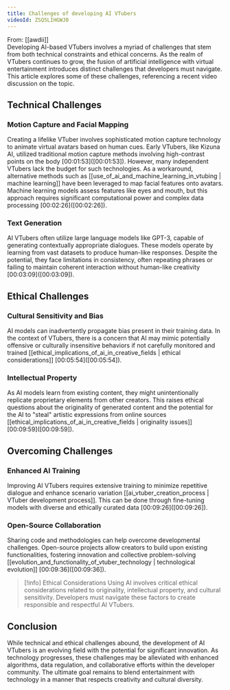 ```yaml
---
title: Challenges of developing AI VTubers
videoId: ZSQ5LIHGWJ0
---
```


From: [[awdii]] <br/> 
Developing AI-based VTubers involves a myriad of challenges that stem from both technical constraints and ethical concerns. As the realm of VTubers continues to grow, the fusion of artificial intelligence with virtual entertainment introduces distinct challenges that developers must navigate. This article explores some of these challenges, referencing a recent video discussion on the topic.

## Technical Challenges

### Motion Capture and Facial Mapping

Creating a lifelike VTuber involves sophisticated motion capture technology to animate virtual avatars based on human cues. Early VTubers, like Kizuna AI, utilized traditional motion capture methods involving high-contrast points on the body [00:01:53](<a class="yt-timestamp" data-t="00:01:53">[00:01:53]</a>). However, many independent VTubers lack the budget for such technologies. As a workaround, alternative methods such as [[use_of_ai_and_machine_learning_in_vtubing | machine learning]] have been leveraged to map facial features onto avatars. Machine learning models assess features like eyes and mouth, but this approach requires significant computational power and complex data processing [00:02:26](<a class="yt-timestamp" data-t="00:02:26">[00:02:26]</a>).

### Text Generation

AI VTubers often utilize large language models like GPT-3, capable of generating contextually appropriate dialogues. These models operate by learning from vast datasets to produce human-like responses. Despite the potential, they face limitations in consistency, often repeating phrases or failing to maintain coherent interaction without human-like creativity [00:03:09](<a class="yt-timestamp" data-t="00:03:09">[00:03:09]</a>).

## Ethical Challenges

### Cultural Sensitivity and Bias

AI models can inadvertently propagate bias present in their training data. In the context of VTubers, there is a concern that AI may mimic potentially offensive or culturally insensitive behaviors if not carefully monitored and trained [[ethical_implications_of_ai_in_creative_fields | ethical considerations]] [00:05:54](<a class="yt-timestamp" data-t="00:05:54">[00:05:54]</a>).

### Intellectual Property

As AI models learn from existing content, they might unintentionally replicate proprietary elements from other creators. This raises ethical questions about the originality of generated content and the potential for the AI to "steal" artistic expressions from online sources [[ethical_implications_of_ai_in_creative_fields | originality issues]] [00:09:59](<a class="yt-timestamp" data-t="00:09:59">[00:09:59]</a>).

## Overcoming Challenges

### Enhanced AI Training

Improving AI VTubers requires extensive training to minimize repetitive dialogue and enhance scenario variation [[ai_vtuber_creation_process | VTuber development process]]. This can be done through fine-tuning models with diverse and ethically curated data [00:09:26](<a class="yt-timestamp" data-t="00:09:26">[00:09:26]</a>).

### Open-Source Collaboration

Sharing code and methodologies can help overcome developmental challenges. Open-source projects allow creators to build upon existing functionalities, fostering innovation and collective problem-solving [[evolution_and_functionality_of_vtuber_technology | technological evolution]] [00:09:36](<a class="yt-timestamp" data-t="00:09:36">[00:09:36]</a>).

> [!info] Ethical Considerations
> Using AI involves critical ethical considerations related to originality, intellectual property, and cultural sensitivity. Developers must navigate these factors to create responsible and respectful AI VTubers.

## Conclusion

While technical and ethical challenges abound, the development of AI VTubers is an evolving field with the potential for significant innovation. As technology progresses, these challenges may be alleviated with enhanced algorithms, data regulation, and collaborative efforts within the developer community. The ultimate goal remains to blend entertainment with technology in a manner that respects creativity and cultural diversity.
